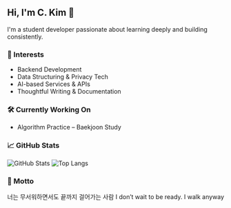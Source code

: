 ## Hi, I'm C. Kim 👋

<!--
**chanbii/chanbii** is a ✨ _special_ ✨ repository because its `README.md` (this file) appears on your GitHub profile.

Here are some ideas to get you started:

- 🔭 I’m currently working on ...
- 🌱 I’m currently learning ...
- 👯 I’m looking to collaborate on ...
- 🤔 I’m looking for help with ...
- 💬 Ask me about ...
- 📫 How to reach me: ...
- 😄 Pronouns: ...
- ⚡ Fun fact: ...
-->

I'm a student developer passionate about learning deeply and building consistently.  

### 🧠 Interests
- Backend Development
- Data Structuring & Privacy Tech
- AI-based Services & APIs
- Thoughtful Writing & Documentation

### 🛠️ Currently Working On
- Algorithm Practice – Baekjoon Study

### 📈 GitHub Stats

![GitHub Stats](https://github-readme-stats.vercel.app/api?username=chanbii&show_icons=true&theme=default)
![Top Langs](https://github-readme-stats.vercel.app/api/top-langs/?username=chanbii&layout=compact)

### 🌱 Motto
너는 무서워하면서도 끝까지 걸어가는 사람
I don’t wait to be ready. I walk anyway

